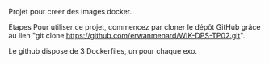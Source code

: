 Projet pour creer des images docker.

Étapes
Pour utiliser ce projet, commencez par cloner le dépôt GitHub grâce au lien "git clone https://github.com/erwanmenard/WIK-DPS-TP02.git". 

Le github dispose de 3 Dockerfiles, un pour chaque exo.
